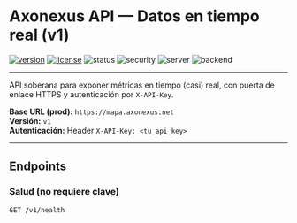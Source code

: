 # Axonexus API — Datos en tiempo real (v1)

[![version](https://img.shields.io/github/v/release/LORDAI007/axonexus-api?sort=semver&display_name=tag)](https://github.com/LORDAI007/axonexus-api/releases)
[![license](https://img.shields.io/github/license/LORDAI007/axonexus-api)](https://github.com/LORDAI007/axonexus-api/blob/main/LICENSE)
![status](https://img.shields.io/badge/status-online-brightgreen)
![security](https://img.shields.io/badge/auth-API%20Key-blue)
![server](https://img.shields.io/badge/gateway-Caddy%2BHTTPS-5a5)
![backend](https://img.shields.io/badge/backend-FastAPI%20%2B%20Uvicorn-4a8)

---

API soberana para exponer métricas en tiempo (casi) real, con puerta de enlace HTTPS y autenticación por `X-API-Key`.

**Base URL (prod):** `https://mapa.axonexus.net`  
**Versión:** `v1`  
**Autenticación:** Header `X-API-Key: <tu_api_key>`

---

## Endpoints

### Salud (no requiere clave)

```http
GET /v1/health
